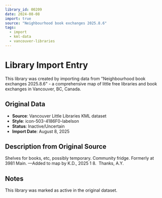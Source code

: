 ```yaml
---
library_id: 00209
date: 2024-08-08
import: true
source: "Neighbourhood book exchanges 2025.8.6"
tags:
  - import
  - kml-data
  - vancouver-libraries
---
```


# Library Import Entry

This library was created by importing data from "Neighbourhood book exchanges 2025.8.6" - a comprehensive map of little free libraries and book exchanges in Vancouver, BC, Canada.

## Original Data

- **Source**: Vancouver Little Libraries KML dataset
- **Style**: icon-503-4186F0-labelson
- **Status**: Inactive/Uncertain
- **Import Date**: August 8, 2025

## Description from Original Source

Shelves for books, etc, possibly temporary.
 Community fridge. 
Formerly at 3981 Main.
—Added to map by K.D., 2025 1 8.  Thanks, A.Y.



## Notes

This library was marked as active in the original dataset.
